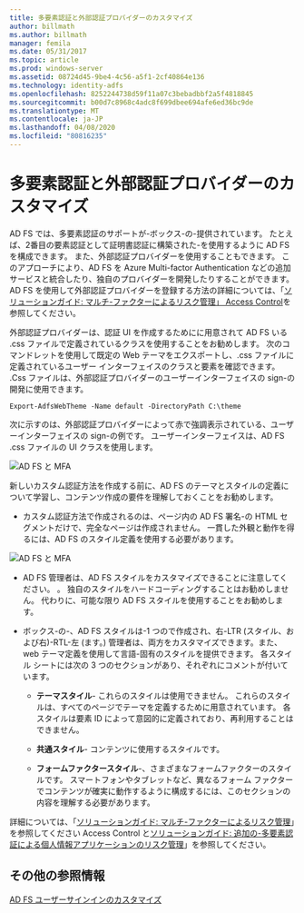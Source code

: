 ```yaml
---
title: 多要素認証と外部認証プロバイダーのカスタマイズ
author: billmath
ms.author: billmath
manager: femila
ms.date: 05/31/2017
ms.topic: article
ms.prod: windows-server
ms.assetid: 08724d45-9be4-4c56-a5f1-2cf40864e136
ms.technology: identity-adfs
ms.openlocfilehash: 8252244738d59f11a07c3bebadbbf2a5f4818845
ms.sourcegitcommit: b00d7c8968c4adc8f699dbee694afe6ed36bc9de
ms.translationtype: MT
ms.contentlocale: ja-JP
ms.lasthandoff: 04/08/2020
ms.locfileid: "80816235"
---
```

# <a name="multi-factor-authentication-and-external-authentication-providers-customization"></a>多要素認証と外部認証プロバイダーのカスタマイズ 



AD FS では、多要素認証のサポートが\-ボックス\-の\-提供されています。 たとえば、2番目の要素認証として証明書認証に構築された\-を使用するように AD FS を構成できます。 また、外部認証プロバイダーを使用することもできます。 このアプローチにより、AD FS を Azure Multi-factor Authentication などの追加サービスと統合したり、独自のプロバイダーを開発したりすることができます。 AD FS を使用して外部認証プロバイダーを登録する方法の詳細については、「[ソリューションガイド: マルチ\-ファクターによるリスク管理」 Access Control](https://technet.microsoft.com/library/dn280937.aspx)を参照してください。  
  
外部認証プロバイダーは、認証 UI を作成するためにに用意されて AD FS いる .css ファイルで定義されているクラスを使用することをお勧めします。 次のコマンドレットを使用して既定の Web テーマをエクスポートし、.css ファイルに定義されているユーザー インターフェイスのクラスと要素を確認できます。 .Css ファイルは、外部認証プロバイダーのユーザーインターフェイスの sign\-の開発に使用できます。  
  

    Export-AdfsWebTheme -Name default -DirectoryPath C:\theme  
 
  
次に示すのは、外部認証プロバイダーによって赤で強調表示されている、ユーザーインターフェイスの sign\-の例です。 ユーザーインターフェイスは、AD FS .css ファイルの UI クラスを使用します。  
  
![AD FS と MFA](media/AD-FS-user-sign-in-customization/ADFS_Blue_Custom8.png)  
  
新しいカスタム認証方法を作成する前に、AD FS のテーマとスタイルの定義について学習し、コンテンツ作成の要件を理解しておくことをお勧めします。  
  
-   カスタム認証方法で作成されるのは、ページ内の AD FS 署名\-の HTML セグメントだけで、完全なページは作成されません。 一貫した外観と動作を得るには、AD FS のスタイル定義を使用する必要があります。  
  
![AD FS と MFA](media/AD-FS-user-sign-in-customization/ADFS_Blue_Custom9.png)  
  
-   AD FS 管理者は、AD FS スタイルをカスタマイズできることに注意してください。 。 独自のスタイルをハードコーディングすることはお勧めしません。 代わりに、可能な限り AD FS スタイルを使用することをお勧めします。  
  
-   ボックス\-の\-、AD FS スタイルは\-1 つので作成され、右\-LTR \(スタイル、および右\)\-RTL\-左 \(ます。\) 管理者は、両方をカスタマイズできます。また、web テーマ定義を使用して言語\-固有のスタイルを提供できます。 各スタイル シートには次の 3 つのセクションがあり、それぞれにコメントが付いています。  
  
    -   **テーマスタイル**\- これらのスタイルは使用できません。 これらのスタイルは、すべてのページでテーマを定義するために用意されています。 各スタイルは要素 ID によって意図的に定義されており、再利用することはできません。  
  
    -   **共通スタイル**\- コンテンツに使用するスタイルです。  
  
    -   **フォームファクタースタイル**\-、さまざまなフォームファクターのスタイルです。 スマートフォンやタブレットなど、異なるフォーム ファクターでコンテンツが確実に動作するように構成するには、このセクションの内容を理解する必要があります。  
  
詳細については、「[ソリューションガイド: マルチ\-ファクターによるリスク管理](https://technet.microsoft.com/library/dn280937.aspx)」を参照してください Access Control と[ソリューションガイド: 追加の\-多要素認証による個人情報アプリケーションのリスク管理](https://tnstage.redmond.corp.microsoft.com/library/dn280949.aspx)」を参照してください。  

## <a name="additional-references"></a>その他の参照情報 
[AD FS ユーザーサインインのカスタマイズ](AD-FS-user-sign-in-customization.md) 
